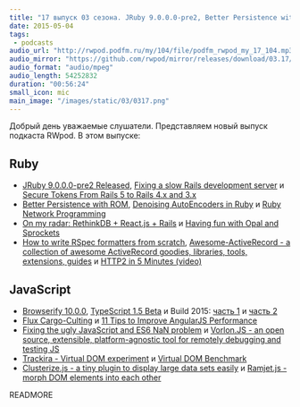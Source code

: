 ```yaml
---
title: "17 выпуск 03 сезона. JRuby 9.0.0.0-pre2, Better Persistence with ROM, HTTP2, Build 2015, Vorlon.JS, Clusterize.js и прочее"
date: 2015-05-04
tags:
 - podcasts
audio_url: "http://rwpod.podfm.ru/my/104/file/podfm_rwpod_my_17_104.mp3"
audio_mirror: "https://github.com/rwpod/mirror/releases/download/03.17/0317.mp3"
audio_format: "audio/mpeg"
audio_length: 54252832
duration: "00:56:24"
small_icon: mic
main_image: "/images/static/03/0317.png"
---
```


Добрый день уважаемые слушатели. Представляем новый выпуск подкаста RWpod. В этом выпуске:

## Ruby

 - [JRuby 9.0.0.0-pre2 Released](http://jruby.org/2015/04/28/jruby-9-0-0-0-pre2.html), [Fixing a slow Rails development server](http://brewhouse.io/blog/2015/04/27/fixing-a-slow-rails-development-server.html) и [Secure Tokens From Rails 5 to Rails 4.x and 3.x](https://coderwall.com/p/kb97gg/secure-tokens-from-rails-5-to-rails-4-x-and-3-x)
 - [Better Persistence with ROM](http://hawkins.io/2015/04/better-persistence-with-rom/), [Denoising AutoEncoders in Ruby](http://www.rubylab.io/2015/04/28/denoising-autoencoder-tutorial/) и [Ruby Network Programming](http://www.blackbytes.info/2015/04/ruby-network-programming/)
 - [On my radar: RethinkDB + React.js + Rails](http://blog.arkency.com/2015/04/on-my-radar-rethinkdb-plus-react-dot-js-plus-rails/) и [Having fun with Opal and Sprockets](http://fazibear.github.io/blog/2015/04/29/having-fun-with-opal-and-sprockets/)
 - [How to write RSpec formatters from scratch](http://rubylogs.com/how-to-write-rspec-formatters-from-scratch/), [Awesome-ActiveRecord - a collection of awesome ActiveRecord goodies, libraries, tools, extensions, guides](https://github.com/planetruby/awesome-activerecord) и [HTTP2 in 5 Minutes (video)](https://www.youtube.com/watch?v=fJ0C4zN5uOQ)

## JavaScript

 - [Browserify 10.0.0](https://github.com/substack/node-browserify/blob/master/changelog.markdown),  [TypeScript 1.5 Beta](http://blogs.msdn.com/b/typescript/archive/2015/04/30/announcing-typescript-1-5-beta.aspx) и Build 2015: [часть 1](http://habrahabr.ru/company/microsoft/blog/257029/) и [часть 2](http://habrahabr.ru/company/microsoft/blog/257083/)
 - [Flux Cargo-Culting](https://medium.com/@cassiozen/flux-cargo-culting-3cae9ff27c0c) и [11 Tips to Improve AngularJS Performance](http://www.alexkras.com/11-tips-to-improve-angularjs-performance/)
 - [Fixing the ugly JavaScript and ES6 NaN problem](http://lucono.com/post/117486285002/fixing-the-ugly-javascript-and-es6-nan-problem) и [Vorlon.JS - an open source, extensible, platform-agnostic tool for remotely debugging and testing JS](http://www.vorlonjs.com/)
 - [Trackira - Virtual DOM experiment](http://trackira.github.io/trackira/) и [Virtual DOM Benchmark](http://vdom-benchmark.github.io/vdom-benchmark/)
 - [Clusterize.js - a tiny plugin to display large data sets easily](http://nexts.github.io/Clusterize.js/) и [Ramjet.js - morph DOM elements into each other](http://www.rich-harris.co.uk/ramjet/)

READMORE

